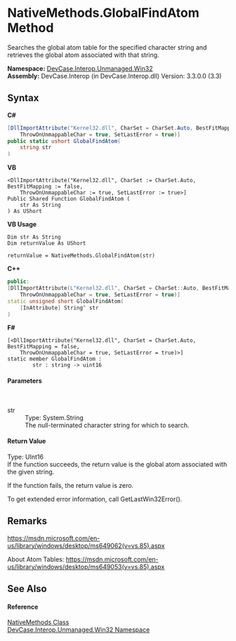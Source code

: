 # NativeMethods.GlobalFindAtom Method 
 

Searches the global atom table for the specified character string and retrieves the global atom associated with that string.

**Namespace:**&nbsp;<a href="N_DevCase_Interop_Unmanaged_Win32">DevCase.Interop.Unmanaged.Win32</a><br />**Assembly:**&nbsp;DevCase.Interop (in DevCase.Interop.dll) Version: 3.3.0.0 (3.3)

## Syntax

**C#**<br />
``` C#
[DllImportAttribute("Kernel32.dll", CharSet = CharSet.Auto, BestFitMapping = false, 
	ThrowOnUnmappableChar = true, SetLastError = true)]
public static ushort GlobalFindAtom(
	string str
)
```

**VB**<br />
``` VB
<DllImportAttribute("Kernel32.dll", CharSet := CharSet.Auto, BestFitMapping := false, 
	ThrowOnUnmappableChar := true, SetLastError := true>]
Public Shared Function GlobalFindAtom ( 
	str As String
) As UShort
```

**VB Usage**<br />
``` VB Usage
Dim str As String
Dim returnValue As UShort

returnValue = NativeMethods.GlobalFindAtom(str)
```

**C++**<br />
``` C++
public:
[DllImportAttribute(L"Kernel32.dll", CharSet = CharSet::Auto, BestFitMapping = false, 
	ThrowOnUnmappableChar = true, SetLastError = true)]
static unsigned short GlobalFindAtom(
	[InAttribute] String^ str
)
```

**F#**<br />
``` F#
[<DllImportAttribute("Kernel32.dll", CharSet = CharSet.Auto, BestFitMapping = false, 
	ThrowOnUnmappableChar = true, SetLastError = true)>]
static member GlobalFindAtom : 
        str : string -> uint16 

```


#### Parameters
&nbsp;<dl><dt>str</dt><dd>Type: System.String<br />The null-terminated character string for which to search.</dd></dl>

#### Return Value
Type: UInt16<br />If the function succeeds, the return value is the global atom associated with the given string. 

 If the function fails, the return value is zero. 

 To get extended error information, call GetLastWin32Error().

## Remarks
<a href="https://msdn.microsoft.com/en-us/library/windows/desktop/ms649062(v=vs.85).aspx" target="_blank">https://msdn.microsoft.com/en-us/library/windows/desktop/ms649062(v=vs.85).aspx</a>

 About Atom Tables: <a href="https://msdn.microsoft.com/en-us/library/windows/desktop/ms649053(v=vs.85).aspx" target="_blank">https://msdn.microsoft.com/en-us/library/windows/desktop/ms649053(v=vs.85).aspx</a>

## See Also


#### Reference
<a href="T_DevCase_Interop_Unmanaged_Win32_NativeMethods">NativeMethods Class</a><br /><a href="N_DevCase_Interop_Unmanaged_Win32">DevCase.Interop.Unmanaged.Win32 Namespace</a><br />